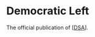 # Democratic Left

The official publication of [[DSA]].


[//begin]: # "Autogenerated link references for markdown compatibility"
[DSA]: DSA.md "DSA"
[//end]: # "Autogenerated link references"